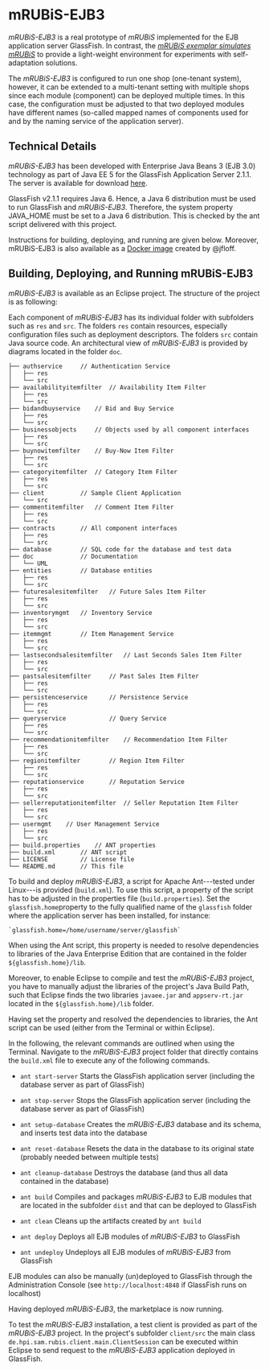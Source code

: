 # mRUBiS-EJB3

_mRUBiS-EJB3_ is a real prototype of _mRUBiS_ implemented for the EJB application server GlassFish. In contrast, the [_mRUBiS exemplar simulates mRUBiS_](https://github.com/thomas-vogel/mRUBiS) to provide a light-weight environment for experiments with self-adaptation solutions.

The _mRUBiS-EJB3_ is configured to run one shop (one-tenant system), however, it can be extended to a multi-tenant setting with multiple shops since each module (component) can be deployed multiple times. In this case, the configuration must be adjusted to that two deployed modules have different names (so-called mapped names of components used for and by the naming service of the application server).  

## Technical Details
_mRUBiS-EJB3_ has been developed with Enterprise Java Beans 3 (EJB 3.0) technology as part of Java EE 5 for the GlassFish Application Server 2.1.1. The server is available for download [here](http://www.oracle.com/technetwork/java/javaee/downloads/java-archive-downloads-glassfish-419424.html).

GlassFish v2.1.1 requires Java 6. Hence, a Java 6 distribution must be used to run GlassFish and _mRUBiS-EJB3_. Therefore, the system property JAVA_HOME must be set to a Java 6 distribution. This is checked by the ant script delivered with this project.

Instructions for building, deploying, and running  are given below. Moreover, mRUBiS-EJB3 is also available as a [Docker image](https://github.com/jfloff/docker-mrubis) created by @jfloff.

## Building, Deploying, and Running mRUBiS-EJB3

_mRUBiS-EJB3_ is available as an Eclipse project. The structure of the project is as following:

Each component of _mRUBiS-EJB3_ has its individual folder with subfolders such as `res` and `src`. The folders `res` contain resources, especially configuration files such as deployment descriptors. The folders `src` contain Java source code. An architectural view of _mRUBiS-EJB3_ is provided by diagrams located in the folder `doc`.

```
├── authservice		// Authentication Service
│   ├── res
│   └── src
├── availabilityitemfilter	// Availability Item Filter
│   ├── res
│   └── src
├── bidandbuyservice	// Bid and Buy Service
│   ├── res
│   └── src
├── businessobjects		// Objects used by all component interfaces
│   ├── res
│   └── src
├── buynowitemfilter	// Buy-Now Item Filter
│   ├── res
│   └── src
├── categoryitemfilter	// Category Item Filter
│   ├── res
│   └── src
├── client			// Sample Client Application
│   └── src
├── commentitemfilter	// Comment Item Filter
│   ├── res
│   └── src
├── contracts		// All component interfaces
│   ├── res
│   └── src
├── database		// SQL code for the database and test data
├── doc				// Documentation
│   └── UML
├── entities		// Database entities
│   ├── res
│   └── src
├── futuresalesitemfilter	// Future Sales Item Filter
│   ├── res
│   └── src
├── inventorymgmt	// Inventory Service
│   ├── res
│   └── src
├── itemmgmt		// Item Management Service
│   ├── res
│   └── src
├── lastsecondsalesitemfilter	// Last Seconds Sales Item Filter
│   ├── res
│   └── src
├── pastsalesitemfilter		// Past Sales Item Filter
│   ├── res
│   └── src
├── persistenceservice		// Persistence Service
│   ├── res
│   └── src
├── queryservice			// Query Service
│   ├── res
│   └── src
├── recommendationitemfilter	// Recommendation Item Filter
│   ├── res
│   └── src
├── regionitemfilter		// Region Item Filter
│   ├── res
│   └── src
├── reputationservice		// Reputation Service
│   ├── res
│   └── src
├── sellerreputationitemfilter	// Seller Reputation Item Filter
│   ├── res
│   └── src
├── usermgmt	// User Management Service
│   ├── res
│   └── src
├── build.properties	// ANT properties
├── build.xml		// ANT script
├── LICENSE			// License file
└── README.md		// This file

```

To build and deploy _mRUBiS-EJB3_, a script for Apache Ant---tested under Linux---is provided (`build.xml`). To use this script, a property of the script has to be adjusted in the properties file (`build.properties`). Set the `glassfish.home`property to the fully qualified name of the `glassfish` folder where the application server has been installed, for instance:

	`glassfish.home=/home/username/server/glassfish`

When using the Ant script, this property is needed to resolve dependencies to libraries of the Java Enterprise Edition that are contained in the folder `${glassfish.home}/lib`.

Moreover, to enable Eclipse to compile and test the _mRUBiS-EJB3_ project, you have to manually adjust the libraries of the project's Java Build Path, such that Eclipse finds the two libraries `javaee.jar` and `appserv-rt.jar` located in the `${glassfish.home}/lib` folder.

Having set the property and resolved the dependencies to libraries, the Ant script can be used (either from the Terminal or within Eclipse).

In the following, the relevant commands are outlined when using the Terminal. Navigate to the _mRUBiS-EJB3_ project folder that directly contains the `build.xml` file to execute any of the following commands.


- `ant start-server`
  Starts the GlassFish application server
	(including the database server as part of GlassFish)

- `ant stop-server`
	Stops the GlassFish application server
	(including the database server as part of GlassFish)

- `ant setup-database`
	Creates the _mRUBiS-EJB3_ database and its schema, and inserts test data into the database

- `ant reset-database`
	Resets the data in the database to its original state
	(probably needed between multiple tests)

- `ant cleanup-database`
	Destroys the database (and thus all data contained in the database)

- `ant build`
	Compiles and packages _mRUBiS-EJB3_ to EJB modules that are located in the
	subfolder `dist` and that can be deployed to GlassFish

- `ant clean`
	Cleans up the artifacts created by `ant build`

- `ant deploy`
	Deploys all EJB modules of _mRUBiS-EJB3_ to GlassFish

- `ant undeploy`
	Undeploys all EJB modules of _mRUBiS-EJB3_ from GlassFish

EJB modules can also be manually (un)deployed to GlassFish through the Administration Console (see `http://localhost:4848` if GlassFish runs on localhost)

Having deployed _mRUBiS-EJB3_, the marketplace is now running.

To test the _mRUBiS-EJB3_ installation, a test client is provided as part of the _mRUBiS-EJB3_ project. In the project's subfolder `client/src` the main class `de.hpi.sam.rubis.client.main.ClientSession` can be executed within Eclipse to send request to the _mRUBiS-EJB3_ application deployed in GlassFish.
